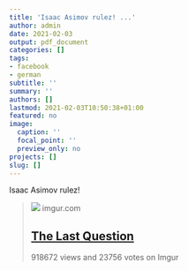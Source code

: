 ```yaml
---
title: 'Isaac Asimov rulez! ...'
author: admin
date: 2021-02-03
output: pdf_document
categories: []
tags:
- facebook
- german
subtitle: ''
summary: ''
authors: []
lastmod: 2021-02-03T10:50:38+01:00
featured: no
image:
  caption: ''
  focal_point: ''
  preview_only: no
projects: []
slug: []
---
```

Isaac Asimov rulez!
> [![](https://i.imgur.com/sv05qpF.jpg?fb)](https://imgur.com/gallery/9KWrH)
> imgur.com
> ## [The Last Question](https://imgur.com/gallery/9KWrH)
>
>918672 views and 23756 votes on Imgur

